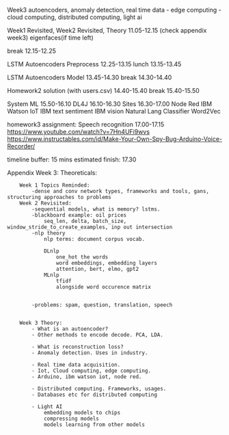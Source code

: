 







Week3 
autoencoders, anomaly detection, real time data - edge computing - cloud computing, distributed computing, light ai



Week1 Revisited, Week2 Revisited, Theory 				11.05-12.15 	(check appendix week3)
eigenfaces(if time left)

break									12.15-12.25



LSTM Autoencoders Preprocess						12.25-13.15
lunch									13.15-13.45


LSTM Autoencoders Model							13.45-14.30
break									14.30-14.40


Homework2 solution (with users.csv)					14.40-15.40
break									15.40-15.50


System ML								15.50-16.10
DL4J									16.10-16.30
Sites									16.30-17.00
	Node Red
	IBM Watson IoT
	IBM text sentiment
	IBM vision
	Natural Lang Classifier
	Word2Vec





homework3 assignment: 	Speech recognition 		 		17.00-17.15
	https://www.youtube.com/watch?v=7Hn4UFi9wvs
	https://www.instructables.com/id/Make-Your-Own-Spy-Bug-Arduino-Voice-Recorder/
	




timeline buffer:							15 mins
estimated finish:							17.30





















Appendix Week 3:
	Theoreticals:

		Week 1 Topics Reminded:
			-dense and conv network types, frameworks and tools, gans, structuring approaches to problems
		Week 2 Revisited:
			-sequential models, what is memory? lstms.
			-blackboard example: oil prices
				seq_len, delta, batch_size, window_stride_to_create_examples, inp out intersection
			-nlp theory
				nlp terms: document corpus vocab.

				DLnlp
					one_hot the words
					word embeddings, embedding layers
					attention, bert, elmo, gpt2
				MLnlp
					tfidf
					alongside word occurence matrix


			-problems: spam, question, translation, speech


		Week 3 Theory:
			- What is an autoencoder?
			- Other methods to encode decode. PCA, LDA. 

			- What is reconstruction loss?
			- Anomaly detection. Uses in industry.

			- Real time data acquisition. 
			- Iot, Cloud computing, edge computing.
			- Arduino, ibm watson iot, node red.

			- Distributed computing. Frameworks, usages.
			- Databases etc for distributed computing

			- Light AI
				embedding models to chips
				compressing models
				models learning from other models

			
